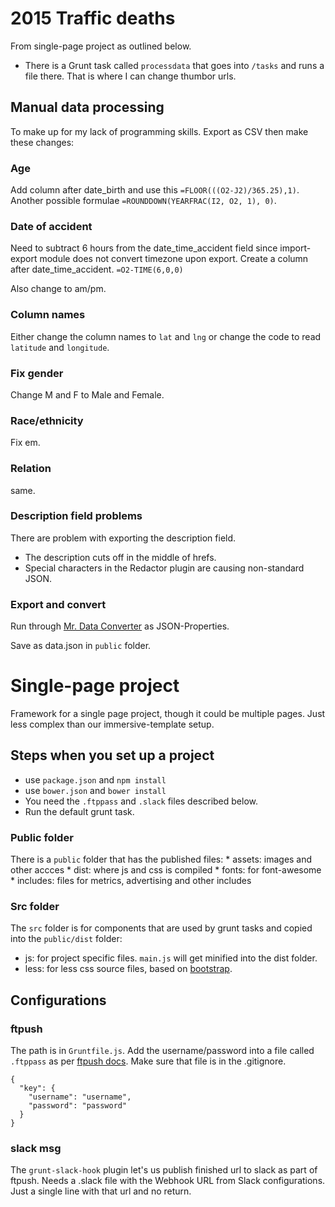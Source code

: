 2015 Traffic deaths
====================

From single-page project as outlined below.

* There is a Grunt task called `processdata` that goes into `/tasks` and runs a file there. That is where I can change thumbor urls.

## Manual data processing

To make up for my lack of programming skills. Export as CSV then make these changes:

### Age

Add column after date_birth and use this `=FLOOR(((O2-J2)/365.25),1)`. Another possible formulae `=ROUNDDOWN(YEARFRAC(I2, O2, 1), 0)`.

### Date of accident

Need to subtract 6 hours from the date_time_accident field since import-export module does not convert timezone upon export. Create a column after date_time_accident. `=O2-TIME(6,0,0)`

Also change to am/pm.

### Column names

Either change the column names to `lat` and `lng` or change the code to read `latitude` and `longitude`.

### Fix gender

Change M and F to Male and Female.

### Race/ethnicity

Fix em.

### Relation

same.


### Description field problems

There are problem with exporting the description field.

* The description cuts off in the middle of hrefs.
* Special characters in the Redactor plugin are causing non-standard JSON.

### Export and convert

Run through [Mr. Data Converter](https://shancarter.github.io/mr-data-converter/) as JSON-Properties.

Save as data.json in `public` folder.

Single-page project
==============================

Framework for a single page project, though it could be multiple pages. Just less complex than our immersive-template setup.

## Steps when you set up a project

* use `package.json` and `npm install`
* use `bower.json` and `bower install`
* You need the `.ftppass` and `.slack` files described below.
* Run the default grunt task.

### Public folder
There is a `public` folder that has the published files:
	* assets: images and other accces
	* dist: where js and css is compiled
	* fonts: for font-awesome
	* includes: files for metrics, advertising and other includes

### Src folder
The `src` folder is for components that are used by grunt tasks and copied into the `public/dist` folder:
* js: for project specific files. `main.js` will get minified into the dist folder.
* less: for less css source files, based on [bootstrap](http://getbootstrap.com/getting-started/).


## Configurations

### ftpush

The path is in `Gruntfile.js`. Add the username/password into a file called `.ftppass` as per [ftpush docs](https://www.npmjs.com/package/grunt-ftpush). Make sure that file is in the .gitignore.


```
{
  "key": {
    "username": "username",
    "password": "password"
  }
}
```

### slack msg

The `grunt-slack-hook` plugin let's us publish finished url to slack as part of ftpush. Needs a .slack file with the Webhook URL from Slack configurations. Just a single line with that url and no return.

